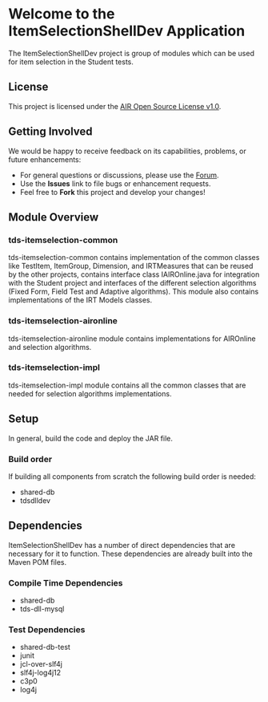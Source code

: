 # Welcome to the ItemSelectionShellDev Application

The ItemSelectionShellDev project is group of modules which can be used for item selection in the Student tests. 


## License ##
This project is licensed under the [AIR Open Source License v1.0](http://www.smarterapp.org/documents/American_Institutes_for_Research_Open_Source_Software_License.pdf).

## Getting Involved ##
We would be happy to receive feedback on its capabilities, problems, or future enhancements:

* For general questions or discussions, please use the [Forum](forum_link_here).
* Use the **Issues** link to file bugs or enhancement requests.
* Feel free to **Fork** this project and develop your changes!

## Module Overview

### tds-itemselection-common

   tds-itemselection-common contains implementation of the common classes like TestItem, ItemGroup, Dimension, and IRTMeasures that can be reused by the other projects, contains interface class IAIROnline.java for integration with the Student project and interfaces of the different selection algorithms (Fixed Form, Field Test and Adaptive algorithms). This module also contains implementations of the IRT Models classes.

### tds-itemselection-aironline

  tds-itemselection-aironline module contains implementations for AIROnline and  selection algorithms.

### tds-itemselection-impl

  tds-itemselection-impl module contains all the common classes that are needed for selection algorithms implementations.



## Setup
In general, build the code and deploy the JAR file.


### Build order

If building all components from scratch the following build order is needed:

* shared-db
* tdsdlldev


## Dependencies
ItemSelectionShellDev has a number of direct dependencies that are necessary for it to function.  These dependencies are already built into the Maven POM files.

### Compile Time Dependencies

* shared-db
* tds-dll-mysql


### Test Dependencies
* shared-db-test
* junit
* jcl-over-slf4j
* slf4j-log4j12
* c3p0
* log4j
